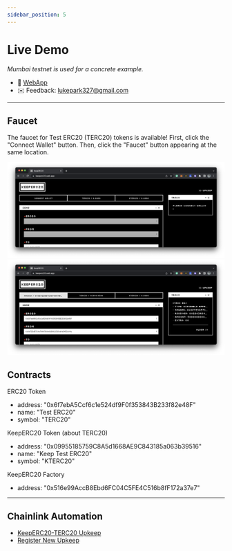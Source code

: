 ```yaml
---
sidebar_position: 5
---
```


# Live Demo

*Mumbai testnet is used for a concrete example.*

- 🔗 [WebApp](http://keeperc20.web.app)
- ✉️ Feedback: [lukepark327@gmail.com](mailto:lukepark327@gmail.com)

---

## Faucet

The faucet for Test ERC20 (TERC20) tokens is available! First, click the "Connect Wallet" button. Then, click the "Faucet" button appearing at the same location.

![](./images/faucet_1.png)
![](./images/faucet_2.png)

## Contracts

ERC20 Token

- address: "0x6f7ebA5Ccf6c1e524df9F0f353843B233f82e48F"
- name: "Test ERC20"
- symbol: "TERC20"

KeepERC20 Token (about TERC20)

- address: "0x09955185759C8A5d1668AE9C843185a063b39516"
- name: "Keep Test ERC20"
- symbol: "KTERC20"

KeepERC20 Factory

- address: "0x516e99AccB8Ebd6FC04C5FE4C516b8fF172a37e7"

---

## Chainlink Automation

- [KeepERC20-TERC20 Upkeep](https://automation.chain.link/mumbai/9340155388659824822142057473546063992865515110295145464035554787059319211283)
- [Register New Upkeep](./Register-Upkeeps.md)
